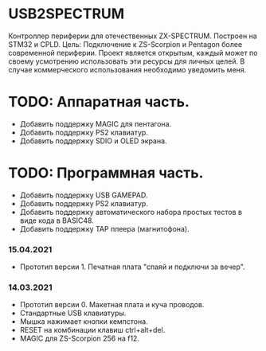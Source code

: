 # USB2SPECTRUM #
Контроллер периферии для отечественных ZX-SPECTRUM.
Построен на STM32 и CPLD.
Цель: Подключение к ZS-Scorpion и Pentagon более современной периферии.
Проект является открытым, каждый может по своему усмотрению использовать эти ресурсы для личных целей.
В случае коммерческого использования необходимо уведомить меня.

# TODO: Аппаратная часть.
* Добавить поддержку MAGIC для пентагона.
* Добавить поддержку PS2 клавиатур.
* Добавить поддержку SDIO и OLED экрана.

# TODO: Программная часть.
* Добавить поддержку USB GAMEPAD.
* Добавить поддержку PS2 клавиатур.
* Добавить поддержку автоматического набора простых тестов в виде кода в BASIC48.
* Добавить поддержку TAP плеера (магнитофона).

### 15.04.2021 ###

* Прототип версии 1. Печатная плата "спаяй и подключи за вечер".

### 14.03.2021 ###

* Прототип версии 0. Макетная плата и куча проводов.
* Стандартные USB клавиатуры.
* Мышка нажимает кнопки кемпстона.
* RESET на комбинации клавиш ctrl+alt+del.
* MAGIC для ZS-Scorpion 256 на f12.
